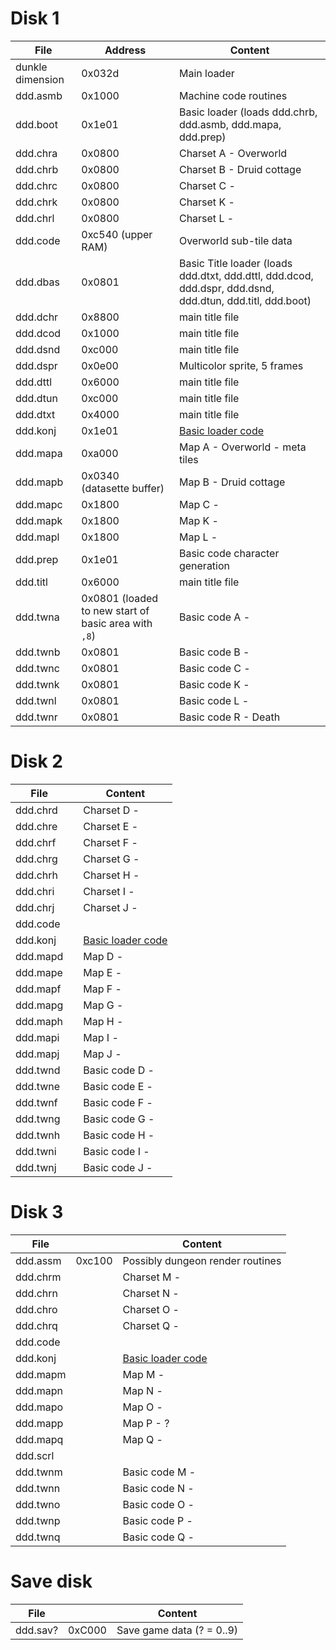 # Disk 1

File    |Address| Content
--------|-------|----
dunkle dimension|0x032d | Main loader
ddd.asmb| 0x1000| Machine code routines
ddd.boot| 0x1e01| Basic loader (loads ddd.chrb, ddd.asmb, ddd.mapa, ddd.prep)
ddd.chra| 0x0800| Charset A - Overworld
ddd.chrb| 0x0800| Charset B - Druid cottage
ddd.chrc| 0x0800| Charset C -
ddd.chrk| 0x0800| Charset K -
ddd.chrl| 0x0800| Charset L -
ddd.code| 0xc540 (upper RAM)| Overworld sub-tile data
ddd.dbas| 0x0801| Basic Title loader (loads ddd.dtxt, ddd.dttl, ddd.dcod, ddd.dspr, ddd.dsnd, ddd.dtun, ddd.titl, ddd.boot)
ddd.dchr| 0x8800| main title file
ddd.dcod| 0x1000| main title file
ddd.dsnd| 0xc000| main title file
ddd.dspr| 0x0e00| Multicolor sprite, 5 frames
ddd.dttl| 0x6000| main title file
ddd.dtun| 0xc000| main title file
ddd.dtxt| 0x4000| main title file
ddd.konj| 0x1e01| [Basic loader code](AREAS.md)
ddd.mapa| 0xa000| Map A - Overworld - meta tiles
ddd.mapb| 0x0340 (datasette buffer) | Map B - Druid cottage
ddd.mapc| 0x1800| Map C -
ddd.mapk| 0x1800| Map K -
ddd.mapl| 0x1800| Map L -
ddd.prep| 0x1e01| Basic code character generation
ddd.titl| 0x6000| main title file
ddd.twna| 0x0801 (loaded to new start of basic area with `,8`)| Basic code A -
ddd.twnb| 0x0801| Basic code B -
ddd.twnc| 0x0801| Basic code C -
ddd.twnk| 0x0801| Basic code K -
ddd.twnl| 0x0801| Basic code L -
ddd.twnr| 0x0801| Basic code R - Death

# Disk 2

File    |       | Content
--------|-------|----
ddd.chrd|       | Charset D -
ddd.chre|       | Charset E -
ddd.chrf|       | Charset F -
ddd.chrg|       | Charset G -
ddd.chrh|       | Charset H -
ddd.chri|       | Charset I -
ddd.chrj|       | Charset J -
ddd.code|
ddd.konj|       | [Basic loader code](AREAS.md)
ddd.mapd|       | Map D -
ddd.mape|       | Map E -
ddd.mapf|       | Map F -
ddd.mapg|       | Map G -
ddd.maph|       | Map H -
ddd.mapi|       | Map I -
ddd.mapj|       | Map J -
ddd.twnd|       | Basic code D -
ddd.twne|       | Basic code E -
ddd.twnf|       | Basic code F -
ddd.twng|       | Basic code G -
ddd.twnh|       | Basic code H -
ddd.twni|       | Basic code I -
ddd.twnj|       | Basic code J -

# Disk 3

File    |       | Content
--------|-------|----
ddd.assm| 0xc100| Possibly dungeon render routines
ddd.chrm|       | Charset M -
ddd.chrn|       | Charset N -
ddd.chro|       | Charset O -
ddd.chrq|       | Charset Q -
ddd.code|
ddd.konj|       | [Basic loader code](AREAS.md)
ddd.mapm|       | Map M -
ddd.mapn|       | Map N -
ddd.mapo|       | Map O -
ddd.mapp|       | Map P - ?
ddd.mapq|       | Map Q -
ddd.scrl|
ddd.twnm|       | Basic code M -
ddd.twnn|       | Basic code N -
ddd.twno|       | Basic code O -
ddd.twnp|       | Basic code P -
ddd.twnq|       | Basic code Q -

# Save disk

File    |       | Content
--------|-------|----
ddd.sav?| 0xC000| Save game data (? = 0..9)
